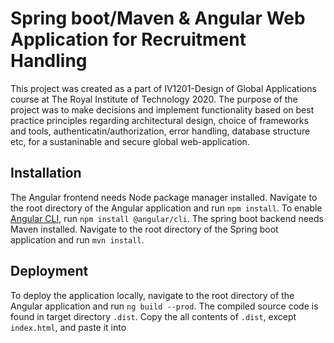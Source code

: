# Spring boot/Maven & Angular Web Application for Recruitment Handling

This project was created as a part of IV1201-Design of Global Applications course at The Royal Institute of Technology 2020.
The purpose of the project was to make decisions and implement functionality based on best practice principles regarding architectural design, choice of frameworks and tools, authenticatin/authorization, error handling, database structure etc, for a sustaninable and secure global web-application.

## Installation

The Angular frontend needs Node package manager installed. Navigate to the root directory of the Angular application and run `npm install`. To enable [Angular CLI](https://github.com/angular/angular-cli), run `npm install @angular/cli`.
The spring boot backend needs Maven installed. Navigate to the root directory of the Spring boot application and run `mvn install`.

## Deployment

To deploy the application locally, navigate to the root directory of the Angular application and run `ng build --prod`. The compiled source code is found in target directory `.dist`. Copy the all contents of `.dist`, except `index.html`, and paste it into 


